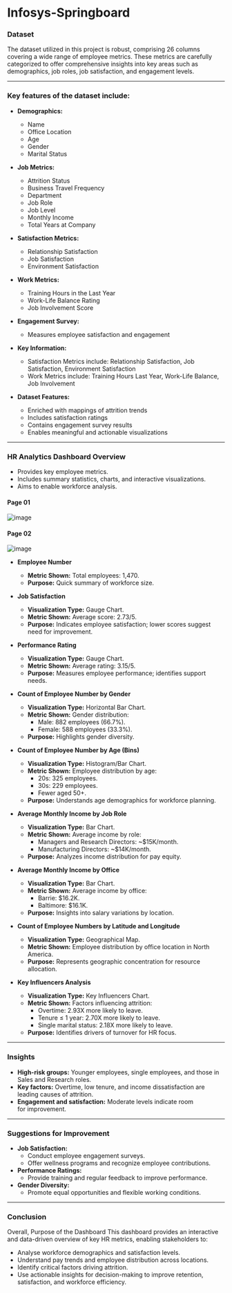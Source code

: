 # Infosys-Springboard
### Dataset
The dataset utilized in this project is robust, comprising 26 columns covering a wide range of employee metrics. These metrics are carefully categorized to offer comprehensive insights into key areas such as demographics, job roles, job satisfaction, and engagement levels. 

----
### Key features of the dataset include:
- **Demographics:**
  - Name
  - Office Location
  - Age
  - Gender
  - Marital Status

- **Job Metrics:**
  - Attrition Status
  - Business Travel Frequency
  - Department
  - Job Role
  - Job Level
  - Monthly Income
  - Total Years at Company

- **Satisfaction Metrics:**
  - Relationship Satisfaction
  - Job Satisfaction
  - Environment Satisfaction

- **Work Metrics:**
  - Training Hours in the Last Year
  - Work-Life Balance Rating
  - Job Involvement Score

- **Engagement Survey:**
  - Measures employee satisfaction and engagement

- **Key Information:**
  - Satisfaction Metrics include: Relationship Satisfaction, Job Satisfaction, Environment Satisfaction
  - Work Metrics include: Training Hours Last Year, Work-Life Balance, Job Involvement

- **Dataset Features:**
  - Enriched with mappings of attrition trends
  - Includes satisfaction ratings
  - Contains engagement survey results
  - Enables meaningful and actionable visualizations
----
### HR Analytics Dashboard Overview
  - Provides key employee metrics.
  - Includes summary statistics, charts, and interactive visualizations.
  - Aims to enable workforce analysis.
#### Page 01
![image](https://github.com/user-attachments/assets/31835314-530c-4e31-9b94-3230781709d5)
#### Page 02
![image](https://github.com/user-attachments/assets/25699f41-8733-4742-9d8e-21f1ebcf4d9c)


- **Employee Number**
  - **Metric Shown:** Total employees: 1,470.
  - **Purpose:** Quick summary of workforce size.

- **Job Satisfaction**
  - **Visualization Type:** Gauge Chart.
  - **Metric Shown:** Average score: 2.73/5.
  - **Purpose:** Indicates employee satisfaction; lower scores suggest need for improvement.

- **Performance Rating**
  - **Visualization Type:** Gauge Chart.
  - **Metric Shown:** Average rating: 3.15/5.
  - **Purpose:** Measures employee performance; identifies support needs.

- **Count of Employee Number by Gender**
  - **Visualization Type:** Horizontal Bar Chart.
  - **Metric Shown:** Gender distribution:
    - Male: 882 employees (66.7%).
    - Female: 588 employees (33.3%).
  - **Purpose:** Highlights gender diversity.

- **Count of Employee Number by Age (Bins)**
  - **Visualization Type:** Histogram/Bar Chart.
  - **Metric Shown:** Employee distribution by age:
    - 20s: 325 employees.
    - 30s: 229 employees.
    - Fewer aged 50+.
  - **Purpose:** Understands age demographics for workforce planning.

- **Average Monthly Income by Job Role**
  - **Visualization Type:** Bar Chart.
  - **Metric Shown:** Average income by role:
    - Managers and Research Directors: ~$15K/month.
    - Manufacturing Directors: ~$14K/month.
  - **Purpose:** Analyzes income distribution for pay equity.

- **Average Monthly Income by Office**
  - **Visualization Type:** Bar Chart.
  - **Metric Shown:** Average income by office:
    - Barrie: $16.2K.
    - Baltimore: $16.1K.
  - **Purpose:** Insights into salary variations by location.

- **Count of Employee Numbers by Latitude and Longitude**
  - **Visualization Type:** Geographical Map.
  - **Metric Shown:** Employee distribution by office location in North America.
  - **Purpose:** Represents geographic concentration for resource allocation.

- **Key Influencers Analysis**
  - **Visualization Type:** Key Influencers Chart.
  - **Metric Shown:** Factors influencing attrition:
    - Overtime: 2.93X more likely to leave.
    - Tenure ≤ 1 year: 2.70X more likely to leave.
    - Single marital status: 2.18X more likely to leave.
  - **Purpose:** Identifies drivers of turnover for HR focus.
----
### Insights
- **High-risk groups:** Younger employees, single employees, and those in Sales and Research roles.
- **Key factors:** Overtime, low tenure, and income dissatisfaction are leading causes of attrition.
- **Engagement and satisfaction:** Moderate levels indicate room for improvement.

----
### Suggestions for Improvement
- **Job Satisfaction:**
  - Conduct employee engagement surveys.
  - Offer wellness programs and recognize employee contributions.
- **Performance Ratings:**
  - Provide training and regular feedback to improve performance.
- **Gender Diversity:**
  - Promote equal opportunities and flexible working conditions.
----
### Conclusion
Overall, Purpose of the Dashboard This dashboard provides an interactive and data-driven overview of key HR metrics, enabling stakeholders to:
- Analyse workforce demographics and satisfaction levels.  
- Understand pay trends and employee distribution across locations.  
- Identify critical factors driving attrition.  
- Use actionable insights for decision-making to improve retention, satisfaction, and workforce efficiency.
